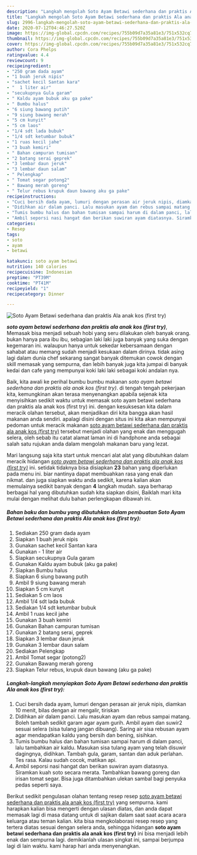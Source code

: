 ```yaml
---
description: "Langkah mengolah Soto Ayam Betawi sederhana dan praktis Ala anak kos (first try) Lezat"
title: "Langkah mengolah Soto Ayam Betawi sederhana dan praktis Ala anak kos (first try) Lezat"
slug: 2996-langkah-mengolah-soto-ayam-betawi-sederhana-dan-praktis-ala-anak-kos-first-try-lezat
date: 2020-07-12T04:46:27.520Z
image: https://img-global.cpcdn.com/recipes/755b09d7a35a81e3/751x532cq70/soto-ayam-betawi-sederhana-dan-praktis-ala-anak-kos-first-try-foto-resep-utama.jpg
thumbnail: https://img-global.cpcdn.com/recipes/755b09d7a35a81e3/751x532cq70/soto-ayam-betawi-sederhana-dan-praktis-ala-anak-kos-first-try-foto-resep-utama.jpg
cover: https://img-global.cpcdn.com/recipes/755b09d7a35a81e3/751x532cq70/soto-ayam-betawi-sederhana-dan-praktis-ala-anak-kos-first-try-foto-resep-utama.jpg
author: Cora Phelps
ratingvalue: 4.4
reviewcount: 9
recipeingredient:
- "250 gram dada ayam"
- "1 buah jeruk nipis"
- "sachet kecil Santan kara"
- "  1 liter air"
- "secukupnya Gula garam"
- " Kaldu ayam bubuk aku ga pake"
- " Bumbu halus"
- "6 siung bawang putih"
- "9 siung bawang merah"
- "5 cm kunyit"
- "5 cm laos"
- "1/4 sdt lada bubuk"
- "1/4 sdt ketumbar bubuk"
- "1 ruas kecil jahe"
- "3 buah kemiri"
- " Bahan campuran tumisan"
- "2 batang serai geprek"
- "3 lembar daun jeruk"
- "3 lembar daun salam"
- " Pelengkap"
- " Tomat segar potong2"
- " Bawang merah goreng"
- " Telur rebus krupuk daun bawang aku ga pake"
recipeinstructions:
- "Cuci bersih dada ayam, lumuri dengan perasan air jeruk nipis, diamkan 10 menit, bilas dengan air mengalir, tiriskan"
- "Didihkan air dalam panci. Lalu masukan ayam dan rebus sampai matang. Boleh tambah sedikit garam agar ayam gurih. Ambil ayam dan suwir2 sesuai selera (sisa tulang jangan dibuang). Saring air sisa rebusan ayam agar mendapatkan kaldu yang bersih dan bening, sisihkan."
- "Tumis bumbu halus dan bahan tumisan sampai harum di dalam panci, lalu tambahkan air kaldu. Masukan sisa tulang ayam yang telah disuwir dagingnya, didihkan. Tambah gula, garam, santan dan aduk perlahan. Tes rasa. Kalau sudah cocok, matikan api."
- "Ambil seporsi nasi hangat dan berikan suwiran ayam diatasnya. Siramkan kuah soto secara merata. Tambahkan bawang goreng dan irisan tomat segar. Bisa juga ditambahkan ulekan sambal bagi penyuka pedas seperti saya."
categories:
- Resep
tags:
- soto
- ayam
- betawi

katakunci: soto ayam betawi 
nutrition: 140 calories
recipecuisine: Indonesian
preptime: "PT39M"
cooktime: "PT41M"
recipeyield: "1"
recipecategory: Dinner

---
```



![Soto Ayam Betawi sederhana dan praktis Ala anak kos (first try)](https://img-global.cpcdn.com/recipes/755b09d7a35a81e3/751x532cq70/soto-ayam-betawi-sederhana-dan-praktis-ala-anak-kos-first-try-foto-resep-utama.jpg)

<b><i>soto ayam betawi sederhana dan praktis ala anak kos (first try)</i></b>, Memasak bisa menjadi sebuah hobi yang seru dilakukan oleh banyak orang. bukan hanya para ibu ibu, sebagian laki laki juga banyak yang suka dengan kegemaran ini. walaupun hanya untuk sekedar kebersamaan dengan sahabat atau memang sudah menjadi kesukaan dalam dirinya. tidak asing lagi dalam dunia chef sekarang sangat banyak ditemukan cowok dengan skill memasak yang sempurna, dan lebih banyak juga kita jumpai di banyak kedai dan cafe yang mempunyai koki laki laki sebagai koki andalan nya.

Baik, kita awali ke perihal bumbu bumbu makanan <i>soto ayam betawi sederhana dan praktis ala anak kos (first try)</i>. di tengah tengah pekerjaan kita, kemungkinan akan terasa menyenangkan apabila sejenak kita menyisihkan sedikit waktu untuk memasak soto ayam betawi sederhana dan praktis ala anak kos (first try) ini. dengan kesuksesan kita dalam meracik olahan tersebut, akan menjadikan diri kita bangga akan hasil makanan anda sendiri. apalagi disini dengan situs ini kita akan mempunyai pedoman untuk meracik makanan <u>soto ayam betawi sederhana dan praktis ala anak kos (first try)</u> tersebut menjadi olahan yang enak dan menggugah selera, oleh sebab itu catat alamat laman ini di handphone anda sebagai salah satu rujukan anda dalam mengolah makanan baru yang lezat.




Mari langsung saja kita start untuk mencari alat alat yang dibutuhkan dalam meracik hidangan <u><i>soto ayam betawi sederhana dan praktis ala anak kos (first try)</i></u> ini. setidak tidaknya bisa disiapkan <b>23</b> bahan yang diperlukan pada menu ini. biar nantinya dapat membuahkan rasa yang enak dan nikmat. dan juga siapkan waktu anda sedikit, karena kalian akan memulainya sedikit banyak dengan <b>4</b> langkah mudah. saya berharap berbagai hal yang dibutuhkan sudah kita siapkan disini, Baiklah mari kita mulai dengan melihat dulu bahan perlengkapan dibawah ini.

<!--inarticleads1-->

##### Bahan baku dan bumbu yang dibutuhkan dalam pembuatan Soto Ayam Betawi sederhana dan praktis Ala anak kos (first try):

1. Sediakan 250 gram dada ayam
1. Siapkan 1 buah jeruk nipis
1. Gunakan sachet kecil Santan kara
1. Gunakan  - 1 liter air
1. Siapkan secukupnya Gula garam
1. Gunakan  Kaldu ayam bubuk (aku ga pake)
1. Siapkan  Bumbu halus
1. Siapkan 6 siung bawang putih
1. Ambil 9 siung bawang merah
1. Siapkan 5 cm kunyit
1. Sediakan 5 cm laos
1. Ambil 1/4 sdt lada bubuk
1. Sediakan 1/4 sdt ketumbar bubuk
1. Ambil 1 ruas kecil jahe
1. Gunakan 3 buah kemiri
1. Gunakan  Bahan campuran tumisan
1. Gunakan 2 batang serai, geprek
1. Siapkan 3 lembar daun jeruk
1. Gunakan 3 lembar daun salam
1. Sediakan  Pelengkap
1. Ambil  Tomat segar (potong2)
1. Gunakan  Bawang merah goreng
1. Siapkan  Telur rebus, krupuk daun bawang (aku ga pake)




<!--inarticleads2-->

##### Langkah-langkah menyiapkan Soto Ayam Betawi sederhana dan praktis Ala anak kos (first try):

1. Cuci bersih dada ayam, lumuri dengan perasan air jeruk nipis, diamkan 10 menit, bilas dengan air mengalir, tiriskan
1. Didihkan air dalam panci. Lalu masukan ayam dan rebus sampai matang. Boleh tambah sedikit garam agar ayam gurih. Ambil ayam dan suwir2 sesuai selera (sisa tulang jangan dibuang). Saring air sisa rebusan ayam agar mendapatkan kaldu yang bersih dan bening, sisihkan.
1. Tumis bumbu halus dan bahan tumisan sampai harum di dalam panci, lalu tambahkan air kaldu. Masukan sisa tulang ayam yang telah disuwir dagingnya, didihkan. Tambah gula, garam, santan dan aduk perlahan. Tes rasa. Kalau sudah cocok, matikan api.
1. Ambil seporsi nasi hangat dan berikan suwiran ayam diatasnya. Siramkan kuah soto secara merata. Tambahkan bawang goreng dan irisan tomat segar. Bisa juga ditambahkan ulekan sambal bagi penyuka pedas seperti saya.




Berikut sedikit pengulasan olahan tentang resep resep <u>soto ayam betawi sederhana dan praktis ala anak kos (first try)</u> yang sempurna. kami harapkan kalian bisa mengerti dengan ulasan diatas, dan anda dapat memasak lagi di masa datang untuk di sajikan dalam saat saat acara acara keluarga atau teman kalian. kita bisa mengkolaborasi resep resep yang tertera diatas sesuai dengan selera anda, sehingga hidangan <b>soto ayam betawi sederhana dan praktis ala anak kos (first try)</b> ini bisa menjadi lebih enak dan sempurna lagi. demikianlah ulasan singkat ini, sampai berjumpa lagi di lain waktu. kami harap hari anda menyenangkan.
